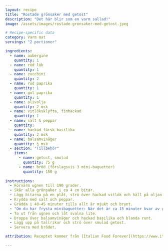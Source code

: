 ```yaml
---
layout: recipe
title: "Rostade grönsaker med getost"
description: "Det här blir som en varm sallad!"
image: /assets/images/rostade-gronsaker-med-getost.jpeg

# Recipe-specific data
category: Varm mat
servings: "2 portioner"

ingredients:
  - name: aubergine
    quantity: 1
  - name: röd lök
    quantity: 1
  - name: zucchini
    quantity: 2
  - name: röd paprika
    quantity: 1
  - name: gul paprika
    quantity: 1
  - name: olivolja
    quantity: 2 msk
  - name: vitlöksklyfta, finhackad
    quantity: 1
  - name: salt & peppar
    quantity:
  - name: hackad färsk basilika
    quantity: 2 msk
  - name: balsamvinäger
    quantity: ½ msk
  - section: "Tillbehör"
    items:
      - name: getost, smulad
        quantity: 75 g
      - name: bröd (förslagsvis 3 mini-baguetter)
        quantity: 150 g
        
instructions:
  - Förvärm ugnen till 190 grader.
  - Skär alla grönsaker i ca 4 cm bitar.
  - Lägg bitarna på en plåt, strö över hackad vitlök och häll på oljan. Blanda runt med händerna.
  - Krydda med salt och peppar.
  - Grädda i 40-45 minuter tills allt är mjukt och brynt.
  - "Om du har frysta minibaguetter: När det är ca 15 minuter kvar av gräddningen, stoppa in baguetterna på ett galler ovanför och grädda dem i 10-12 minuter."
  - Ta ut från ugnen och låt svalna lite.
  - Droppa över balsamvinäger och hackad basilika och blanda runt.
  - Lägg upp på tallrikar och strö över smulad getost.
  - Servera med brödet.

attribution: Receptet kommer från [Italian Food Forever](https://www.italianfoodforever.com/2023/01/roasted-mixed-vegetables/)

---
```

